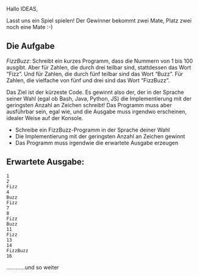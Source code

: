 Hallo IDEAS,

Lasst uns ein Spiel spielen! Der Gewinner bekommt zwei Mate, Platz zwei noch eine Mate :-)

Die Aufgabe
-----------

*FizzBuzz*: Schreibt ein kurzes Programm, dass die Nummern von 1 bis 100 ausgibt. Aber für Zahlen, die durch drei teilbar sind, stattdessen das Wort “Fizz”. Und für Zahlen, die durch fünf teilbar sind das Wort “Buzz”. Für Zahlen, die vielfache von fünf und drei sind das Wort “FizzBuzz”.

Das Ziel ist der kürzeste Code. Es gewinnt also der, der in der Sprache seiner Wahl (egal ob Bash, Java, Python, JS) die Implementierung mit der geringsten Anzahl an Zeichen schreibt! Das Programm muss aber ausführbar sein, egal wie, und die Ausgabe muss irgendwo erscheinen, idealer Weise auf der Konsole.

* Schreibe ein FizzBuzz-Programm in der Sprache deiner Wahl
* Die Implementierung mit der geringsten Anzahl an Zeichen gewinnt
* Das Programm muss irgendwie die erwartete Ausgabe erzeugen

Erwartete Ausgabe:
------------------

```
1
2
Fizz
4
Buzz
Fizz
7
8
Fizz
Buzz
11
Fizz
13
14
FizzBuzz
16
```
…………und so weiter

